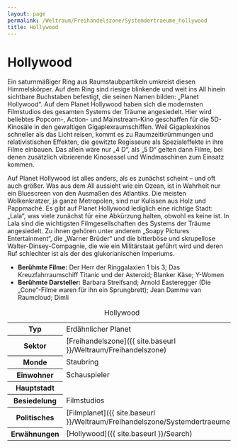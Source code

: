 ```yaml
---
layout: page
permalink: /Weltraum/Freihandelszone/Systemdertraeume_hollywood
title: Hollywood
---
```



# Hollywood


Ein saturnmäßiger Ring aus Raumstaubpartikeln umkreist diesen Himmelskörper. Auf dem Ring sind riesige blinkende und weit ins All hinein sichtbare Buchstaben befestigt, die seinen Namen bilden: &bdquo;Planet Hollywood&ldquo;. Auf dem Planet Hollywood haben sich die modernsten Filmstudios des gesamten Systems der Träume angesiedelt. Hier wird beliebtes Popcorn-, Action- und Mainstream-Kino geschaffen für die 5D-Kinosäle in den gewaltigen Gigaplexraumschiffen. Weil Gigaplexkinos schneller als das Licht reisen, kommt es zu Raumzeitkrümmungen und relativistischen Effekten, die gewitzte Regisseure als Spezialeffekte in ihre Filme einbauen. Das allein wäre nur &bdquo;4 D&ldquo;, als &bdquo;5 D&ldquo; gelten dann Filme, bei denen zusätzlich vibrierende Kinosessel und Windmaschinen zum Einsatz kommen.

Auf Planet Hollywood ist alles anders, als es zunächst scheint – und oft auch größer. Was aus dem All aussieht wie ein Ozean, ist in Wahrheit nur ein Bluescreen von den Ausmaßen des Atlantiks. Die meisten Wolkenkratzer, ja ganze Metropolen, sind nur Kulissen aus Holz und Pappmach&eacute;. Es gibt auf Planet Hollywood lediglich eine richtige Stadt: &bdquo;Lala&ldquo;, was viele zunächst für eine Abkürzung halten, obwohl es keine ist. In Lala sind die wichtigsten Filmgesellschaften des Systems der Träume angesiedelt. Zu ihnen gehören unter anderem &bdquo;Soapy Pictures Entertainment&ldquo;, die &bdquo;Warner Brüder&ldquo; und die bitterböse und skrupellose Walter-Dinsey-Compagnie, die wie ein Militärstaat geführt wird und deren Ruf schlechter ist als der des glukorianischen Imperiums.

- **Berühmte Filme:** Der Herr der Ringgalaxien 1 bis 3; Das Kreuzfahrraumschiff Titanic und der Asteroid; Blanker Käse; Y-Women
- **Berühmte Darsteller:** Barbara Streifsand; Arnold Easteregger (Die &bdquo;Cone&ldquo;-Filme waren für ihn ein Sprungbrett); Jean Damme van Raumcloud; Dimli


<aside>
<table data-type="planet">
<caption>Hollywood</caption>
<tbody>
<tr><th>Typ</th><td>Erdähnlicher Planet</td></tr>
<tr><th>Sektor</th><td>[Freihandelszone]({{ site.baseurl }}/Weltraum/Freihandelszone)</td></tr>
<tr><th>Monde</th><td>Staubring</td></tr>
<tr><th>Einwohner</th><td>Schauspieler</td></tr>
<tr><th>Hauptstadt</th><td> </td></tr>
<tr><th>Besiedelung</th><td>Filmstudios</td></tr>
<tr><th>Politisches</th><td>[Filmplanet]({{ site.baseurl }}/Weltraum/Freihandelszone/Systemdertraeume)</td></tr>
<tr><th>Erwähnungen</th><td>[Hollywood]({{ site.baseurl }}/Search)</td></tr>
</tbody>
</table>

</aside>

